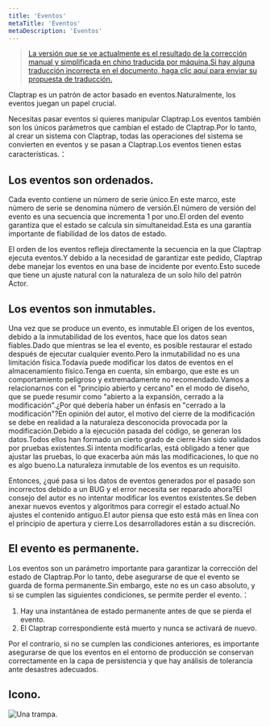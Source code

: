 ```yaml
---
title: 'Eventos'
metaTitle: 'Eventos'
metaDescription: 'Eventos'
---
```


> [La versión que se ve actualmente es el resultado de la corrección manual y simplificada en chino traducida por máquina.Si hay alguna traducción incorrecta en el documento, haga clic aquí para enviar su propuesta de traducción.](https://crwd.in/newbeclaptrap)

Claptrap es un patrón de actor basado en eventos.Naturalmente, los eventos juegan un papel crucial.

Necesitas pasar eventos si quieres manipular Claptrap.Los eventos también son los únicos parámetros que cambian el estado de Claptrap.Por lo tanto, al crear un sistema con Claptrap, todas las operaciones del sistema se convierten en eventos y se pasan a Claptrap.Los eventos tienen estas características.：

## Los eventos son ordenados.

Cada evento contiene un número de serie único.En este marco, este número de serie se denomina número de versión.El número de versión del evento es una secuencia que incrementa 1 por uno.El orden del evento garantiza que el estado se calcula sin simultaneidad.Esta es una garantía importante de fiabilidad de los datos de estado.

El orden de los eventos refleja directamente la secuencia en la que Claptrap ejecuta eventos.Y debido a la necesidad de garantizar este pedido, Claptrap debe manejar los eventos en una base de incidente por evento.Esto sucede que tiene un ajuste natural con la naturaleza de un solo hilo del patrón Actor.

## Los eventos son inmutables.

Una vez que se produce un evento, es inmutable.El origen de los eventos, debido a la inmutabilidad de los eventos, hace que los datos sean fiables.Dado que mientras se lea el evento, es posible restaurar el estado después de ejecutar cualquier evento.Pero la inmutabilidad no es una limitación física.Todavía puede modificar los datos de eventos en el almacenamiento físico.Tenga en cuenta, sin embargo, que este es un comportamiento peligroso y extremadamente no recomendado.Vamos a relacionarnos con el "principio abierto y cercano" en el modo de diseño, que se puede resumir como "abierto a la expansión, cerrado a la modificación".¿Por qué debería haber un énfasis en "cerrado a la modificación"?En opinión del autor, el motivo del cierre de la modificación se debe en realidad a la naturaleza desconocida provocada por la modificación.Debido a la ejecución pasada del código, se generan los datos.Todos ellos han formado un cierto grado de cierre.Han sido validados por pruebas existentes.Si intenta modificarlas, está obligado a tener que ajustar las pruebas, lo que exacerba aún más las modificaciones, lo que no es algo bueno.La naturaleza inmutable de los eventos es un requisito.

Entonces, ¿qué pasa si los datos de eventos generados por el pasado son incorrectos debido a un BUG y el error necesita ser reparado ahora?El consejo del autor es no intentar modificar los eventos existentes.Se deben anexar nuevos eventos y algoritmos para corregir el estado actual.No ajustes el contenido antiguo.El autor piensa que esto está más en línea con el principio de apertura y cierre.Los desarrolladores están a su discreción.

## El evento es permanente.

Los eventos son un parámetro importante para garantizar la corrección del estado de Claptrap.Por lo tanto, debe asegurarse de que el evento se guarda de forma permanente.Sin embargo, este no es un caso absoluto, y si se cumplen las siguientes condiciones, se permite perder el evento.：

1. Hay una instantánea de estado permanente antes de que se pierda el evento.
2. El Claptrap correspondiente está muerto y nunca se activará de nuevo.

Por el contrario, si no se cumplen las condiciones anteriores, es importante asegurarse de que los eventos en el entorno de producción se conservan correctamente en la capa de persistencia y que hay análisis de tolerancia ante desastres adecuados.

## Icono.

![Una trampa.](/images/claptrap_icons/event.svg)
